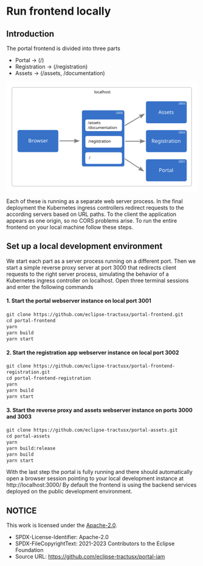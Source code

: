 # Run frontend locally

## Introduction

The portal frontend is divided into three parts

- Portal -> (/)
- Registration -> (/registration)
- Assets -> (/assets, /documentation)

![Schema of a local frontend environment](https://raw.githubusercontent.com/catenax-ng/tx-portal-assets/main/public/assets/images/docs/frontend-localhost.svg)

Each of these is running as a separate web server process. In the final deployment the Kubernetes ingress controllers redirect requests to the according servers based on URL paths. To the client the application appears as one origin, so no CORS problems arise. To run the entire frontend on your local machine follow these steps.

## Set up a local development environment

We start each part as a server process running on a different port. Then we start a simple reverse proxy server at port 3000 that redirects client requests to the right server process, simulating the behavior of a Kubernetes ingress controller on localhost. Open three terminal sessions and enter the following commands

#### 1. Start the portal webserver instance on local port 3001

    git clone https://github.com/eclipse-tractusx/portal-frontend.git
    cd portal-frontend
    yarn
    yarn build
    yarn start

#### 2. Start the registration app webserver instance on local port 3002

    git clone https://github.com/eclipse-tractusx/portal-frontend-registration.git
    cd portal-frontend-registration
    yarn
    yarn build
    yarn start

#### 3. Start the reverse proxy and assets webserver instance on ports 3000 and 3003

    git clone https://github.com/eclipse-tractusx/portal-assets.git
    cd portal-assets
    yarn
    yarn build:release
    yarn build
    yarn start

With the last step the portal is fully running and there should automatically open
a browser session pointing to your local development instance at http://localhost:3000/
By default the frontend is using the backend services deployed on the public development environment.

## NOTICE

This work is licensed under the [Apache-2.0](https://www.apache.org/licenses/LICENSE-2.0).

- SPDX-License-Identifier: Apache-2.0
- SPDX-FileCopyrightText: 2021-2023 Contributors to the Eclipse Foundation
- Source URL: https://github.com/eclipse-tractusx/portal-iam
